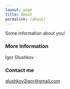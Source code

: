 ```yaml
---
layout: page
title: About
permalink: /about/
---
```


Some information about you!

### More Information

Igor Glushkov

### Contact me

[glushkov2igor@gmail.com](mailto:glushkov2igor@gmail.com)
